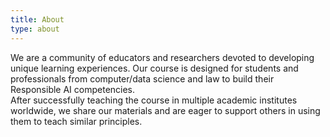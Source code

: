 ```yaml
---
title: About
type: about
---
```


We are a community of educators and researchers devoted to developing unique learning experiences. Our course is designed for students and professionals from computer/data science and law to build their Responsible AI competencies.
<br/>
After successfully teaching the course in multiple academic institutes worldwide, we share our materials and are eager to support others in using them to teach similar principles.